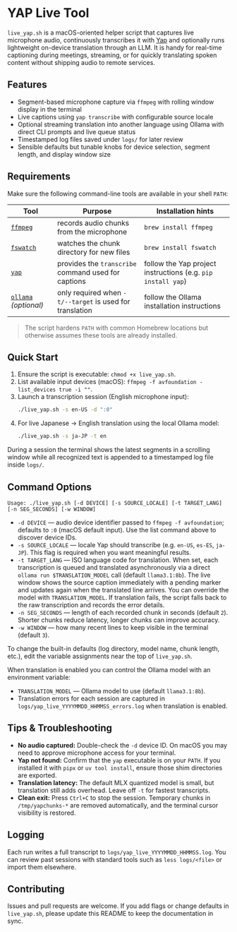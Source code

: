 # YAP Live Tool

`live_yap.sh` is a macOS-oriented helper script that captures live microphone audio, continuously transcribes it with [Yap](https://github.com/yorchmendes/yap) and optionally runs lightweight on-device translation through an LLM. It is handy for real-time captioning during meetings, streaming, or for quickly translating spoken content without shipping audio to remote services.

## Features
- Segment-based microphone capture via `ffmpeg` with rolling window display in the terminal
- Live captions using `yap transcribe` with configurable source locale
- Optional streaming translation into another language using Ollama with direct CLI prompts and live queue status
- Timestamped log files saved under `logs/` for later review
- Sensible defaults but tunable knobs for device selection, segment length, and display window size

## Requirements
Make sure the following command-line tools are available in your shell `PATH`:

| Tool | Purpose | Installation hints |
| ---- | ------- | ------------------ |
| [`ffmpeg`](https://ffmpeg.org/download.html) | records audio chunks from the microphone | `brew install ffmpeg`
| [`fswatch`](https://emcrisostomo.github.io/fswatch/) | watches the chunk directory for new files | `brew install fswatch`
| [`yap`](https://github.com/yorchmendes/yap) | provides the `transcribe` command used for captions | follow the Yap project instructions (e.g. `pip install yap`) |
| [`ollama`](https://ollama.com) *(optional)* | only required when `-t/--target` is used for translation | follow the Ollama installation instructions |

> The script hardens `PATH` with common Homebrew locations but otherwise assumes these tools are already installed.

## Quick Start
1. Ensure the script is executable: `chmod +x live_yap.sh`.
2. List available input devices (macOS): `ffmpeg -f avfoundation -list_devices true -i ""`.
3. Launch a transcription session (English microphone input):
   ```bash
   ./live_yap.sh -s en-US -d ":0"
   ```
4. For live Japanese → English translation using the local Ollama model:
   ```bash
   ./live_yap.sh -s ja-JP -t en
   ```

During a session the terminal shows the latest segments in a scrolling window while all recognized text is appended to a timestamped log file inside `logs/`.

## Command Options
```
Usage: ./live_yap.sh [-d DEVICE] [-s SOURCE_LOCALE] [-t TARGET_LANG] [-n SEG_SECONDS] [-w WINDOW]
```

- `-d DEVICE` — audio device identifier passed to `ffmpeg -f avfoundation`; defaults to `:0` (macOS default input). Use the list command above to discover device IDs.
- `-s SOURCE_LOCALE` — locale Yap should transcribe (e.g. `en-US`, `es-ES`, `ja-JP`). This flag is required when you want meaningful results.
- `-t TARGET_LANG` — ISO language code for translation. When set, each transcription is queued and translated asynchronously via a direct `ollama run $TRANSLATION_MODEL` call (default `llama3.1:8b`). The live window shows the source caption immediately with a pending marker and updates again when the translated line arrives. You can override the model with `TRANSLATION_MODEL`. If translation fails, the script falls back to the raw transcription and records the error details.
- `-n SEG_SECONDS` — length of each recorded chunk in seconds (default `2`). Shorter chunks reduce latency, longer chunks can improve accuracy.
- `-w WINDOW` — how many recent lines to keep visible in the terminal (default `3`).

To change the built-in defaults (log directory, model name, chunk length, etc.), edit the variable assignments near the top of `live_yap.sh`.

When translation is enabled you can control the Ollama model with an environment variable:

- `TRANSLATION_MODEL` — Ollama model to use (default `llama3.1:8b`).
- Translation errors for each session are captured in `logs/yap_live_YYYYMMDD_HHMMSS_errors.log` when translation is enabled.

## Tips & Troubleshooting
- **No audio captured:** Double-check the `-d` device ID. On macOS you may need to approve microphone access for your terminal.
- **Yap not found:** Confirm that the `yap` executable is on your `PATH`. If you installed it with `pipx` or `uv tool install`, ensure those shim directories are exported.
- **Translation latency:** The default MLX quantized model is small, but translation still adds overhead. Leave off `-t` for fastest transcripts.
- **Clean exit:** Press `Ctrl+C` to stop the session. Temporary chunks in `/tmp/yapchunks-*` are removed automatically, and the terminal cursor visibility is restored.

## Logging
Each run writes a full transcript to `logs/yap_live_YYYYMMDD_HHMMSS.log`. You can review past sessions with standard tools such as `less logs/<file>` or import them elsewhere.

## Contributing
Issues and pull requests are welcome. If you add flags or change defaults in `live_yap.sh`, please update this README to keep the documentation in sync.
